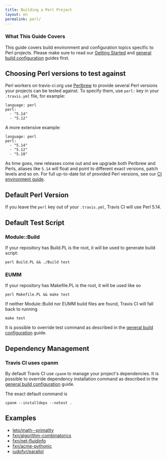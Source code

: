 ```yaml
---
title: Building a Perl Project
layout: en
permalink: perl/
---
```


### What This Guide Covers

This guide covers build environment and configuration topics specific to Perl projects. Please make sure to read our [Getting Started](/docs/user/getting-started/) and [general build configuration](/docs/user/build-configuration/) guides first.

## Choosing Perl versions to test against

Perl workers on travis-ci.org use [Perlbrew](http://perlbrew.pl/) to provide several Perl versions your projects can be tested against. To specify them, use `perl:` key in your `.travis.yml` file, for example:

    language: perl
    perl:
      - "5.14"
      - "5.12"

A more extensive example:

    language: perl
    perl:
      - "5.14"
      - "5.12"
      - "5.10"

As time goes, new releases come out and we upgrade both Perlbrew and Perls, aliases like `5.14` will float and point to different exact versions, patch levels and so on. For full up-to-date list of provided Perl versions, see our [CI environment guide](/docs/user/ci-environment/).

## Default Perl Version

If you leave the `perl` key out of your `.travis.yml`, Travis CI will use Perl 5.14.

## Default Test Script

### Module::Build

If your repository has Build.PL is the root, it will be used to generate build script:

    perl Build.PL && ./Build test

### EUMM

If your repository has Makefile.PL is the root, it will be used like so

    perl Makefile.PL && make test

If neither Module::Build nor EUMM build files are found, Travis CI will fall back to running

    make test

It is possible to override test command as described in the [general build configuration](/docs/user/build-configuration/) guide.

## Dependency Management

### Travis CI uses cpanm

By default Travis CI use `cpanm` to manage your project's dependencies. It is possible to override dependency installation command as described in the [general build configuration](/docs/user/build-configuration/) guide.

The exact default command is

    cpanm --installdeps --notest .

## Examples

* [leto/math--primality](https://github.com/leto/math--primality/blob/master/.travis.yml)
* [fxn/algorithm-combinatorics](https://github.com/fxn/algorithm-combinatorics/blob/master/.travis.yml)
* [fxn/net-fluidinfo](https://github.com/fxn/net-fluidinfo/blob/master/.travis.yml)
* [fxn/acme-pythonic](https://github.com/fxn/acme-pythonic/blob/master/.travis.yml)
* [judofyr/parallol](https://github.com/judofyr/parallol/blob/travis-ci/.travis.yml)
